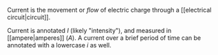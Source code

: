 Current is the movement or *flow* of electric charge through a [[electrical circuit|circuit]].

Current is annotated $I$ (likely "intensity"), and measured in [[ampere|amperes]] ($A$). A current over a brief period of time can be annotated with a lowercase $i$ as well.
